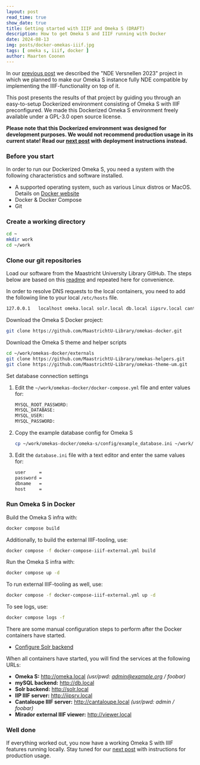 ```yaml
---
layout: post
read_time: true
show_date: true
title: Getting started with IIIF and Omeka S (DRAFT)
description: How to get Omeka S and IIIF running with Docker
date: 2024-08-13
img: posts/docker-omekas-iiif.jpg
tags: [ omeka s, iiif, docker ]
author: Maarten Coonen
---
```


In our [previous post](./um-library-participates-in-nde-versnellen.html) we described the "NDE Versnellen 2023"
project in which we planned to make our Omeka S instance fully NDE compatible by implementing the IIIF-functionality on
top of it.

This post presents the results of that project by guiding you through an easy-to-setup Dockerized environment consisting
of Omeka S with IIIF preconfigured. We made this Dockerized Omeka S environment freely available under a GPL-3.0 open
source license.

**Please note that this Dockerized environment was designed for development purposes. We would not recommend production
usage in its current state! Read our [next post](./installing-iiif-with-omekas.html) with deployment instructions instead.**

### Before you start

In order to run our Dockerized Omeka S, you need a system with the following characteristics and software installed.

- A supported operating system, such as various Linux distros or MacOS. Details
  on [Docker website](https://docs.docker.com/engine/install/)
- Docker & Docker Compose
- Git

### Create a working directory

```bash
cd ~
mkdir work
cd ~/work
```

### Clone our git repositories

Load our software from the Maastricht University Library GitHub. The steps below are based on
this [readme](https://github.com/MaastrichtU-Library/omekas-docker/blob/master/README.md) and repeated here for
convenience.

In order to resolve DNS requests to the local containers, you need to add the following line to your local `/etc/hosts` file.
```bash
127.0.0.1	localhost omeka.local solr.local db.local iipsrv.local cantaloupe.local viewer.local
```

Download the Omeka S Docker project:
```bash
git clone https://github.com/MaastrichtU-Library/omekas-docker.git
```

Download the Omeka S theme and helper scripts
```bash
cd ~/work/omekas-docker/externals
git clone https://github.com/MaastrichtU-Library/omekas-helpers.git
git clone https://github.com/MaastrichtU-Library/omekas-theme-um.git
```


Set database connection settings

1. Edit the `~/work/omekas-docker/docker-compose.yml` file and enter values for:
    ```bash
    MYSQL_ROOT_PASSWORD:
    MYSQL_DATABASE: 
    MYSQL_USER:
    MYSQL_PASSWORD:
    ```

1. Copy the example database config for Omeka S
    ```bash
    cp ~/work/omekas-docker/omeka-s/config/example_database.ini ~/work/omekas-docker/omeka-s/config/database.ini
    ```

1. Edit the `database.ini` file with a text editor and enter the same values for:
    ```bash
    user     = 
    password = 
    dbname   = 
    host     = 
    ```

### Run Omeka S in Docker
Build the Omeka S infra with:
```bash
docker compose build
```

Additionally, to build the external IIIF-tooling, use:
```bash
docker compose -f docker-compose-iiif-external.yml build
```

Run the Omeka S infra with:
```bash
docker compose up -d
```

To run external IIIF-tooling as well, use:
```bash
docker compose -f docker-compose-iiif-external.yml up -d
```

To see logs, use:
```bash
docker compose logs -f
```

There are some manual configuration steps to perform after the Docker containers have started.
- [Configure Solr backend](README-02-Solr.md)

When all containers have started, you will find the services at the following URLs:
- **Omeka S:** http://omeka.local _(usr/pwd: admin@example.org / foobar)_
- **mySQL backend:** http://db.local
- **Solr backend:** http://solr.local
- **IIP IIIF server:** http://iipsrv.local
- **Cantaloupe IIIF server:** http://cantaloupe.local _(usr/pwd: admin / foobar)_
- **Mirador external IIIF viewer:** http://viewer.local



### Well done
If everything worked out, you now have a working Omeka S with IIIF features running locally. 
Stay tuned for our [next post](./installing-iiif-with-omekas.html) with instructions for production usage.